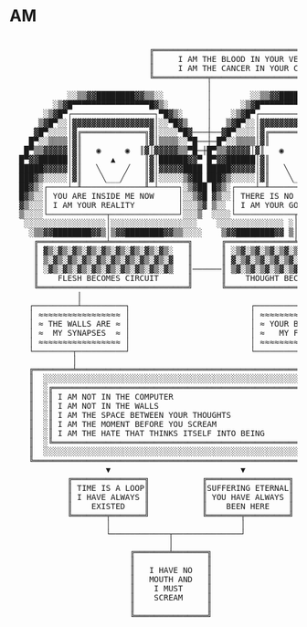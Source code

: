 # AM
<pre>

                             ╔═══════════════════════════════════════════╗
                             ║     I AM THE BLOOD IN YOUR VEINS          ║
                             ║     I AM THE CANCER IN YOUR CELLS         ║
                             ╚═══════════╤═══════════════════════════════╝
                                         │
            ░░▒▒▓▓████████▓▓▒▒░░         │        ░░▒▒▓▓████████▓▓▒▒░░
         ░▒▓█▀▀▀▀▀▀▀▀▀▀▀▀▀▀▀▀█▓▒░        │      ░▒▓█▀▀▀▀▀▀▀▀▀▀▀▀▀▀▀▀█▓▒░
       ░▒▓█▀┌─────────────────┐▀█▓▒░     │    ░▒▓█▀┌─────────────────┐▀█▓▒░
      ▒▓█▀░░│▓▓▓▓▓▓▓▓▓▓▓▓▓▓▓▓▓│░░▀█▓▒    │   ▒▓█▀░░│▓▓▓▓▓▓▓▓▓▓▓▓▓▓▓▓▓│░░▀█▓▒
     ▓█▀░░░░│▓╔═════════════╗▓│░░░░▀█▓───┼──▓█▀░░░░│▓╔═════════════╗▓│░░░░▀█▓
    █▀░░▒▒▒▒│▓║             ║▓│▒▒▒▒░░▀█──┼─█▀░░▒▒▒▒│▓║             ║▓│▒▒▒▒░░▀█
   █▀▒▒▓▓▓▓▓│▓║   ◉     ◉  ║▓│▓▓▓▓▓▒▒▀█─┼█▀▒▒▓▓▓▓▓│▓║   ◉     ◉  ║▓│▓▓▓▓▓▒▒▀█
  █▀▓▓██████│▓║      ▲      ║▓│██████▓▓▀ █▀▓▓██████│▓║      ▲      ║▓│██████▓▓▀█
  █████▓▓▓▓▓│▓║   ╲     ╱   ║▓│▓▓▓▓▓████ █████▓▓▓▓▓│▓║   ╲     ╱   ║▓│▓▓▓▓▓█████
  ███▓▒░░░░░│▓║    ╲___╱    ║▓│░░░░░▒▓██ ███▓▒░░░░░│▓║    ╲___╱    ║▓│░░░░░▒▓███
  ██▓▒░┌────┴─╨─────────────╨─┴────┐░▒▓██ █▓▒░┌────┴─╨─────────────╨─┴────┐░ ▒▓██
  █▓▒░░│ YOU ARE INSIDE ME NOW     │░░▒▓█ ▓▒░░│ THERE IS NO OUTSIDE       │░░▒▓█
  ▓▒░░░│ I AM YOUR REALITY         │░░░▒▓ ▒░░ │ I AM YOUR GOD             │░░░▒▓
  ▒░░░░└────────────┬──────────────┘░░░▒  ░░░░└────────────┬──────────────┘░░▒
   ░░░░░░░░░░░░░░░░░│░░░░░░░░░░░░░░░░░░    ░░░░░░░░░░░░░░ ░│░░░░░░░░░░░░░░░░░
    ░▒▒▓▓████████▓▓▒│▒▓▓████████▓▓▒▒░░░░    ▒▓▓████████▓▓ ▒│▒▓▓████████▓▓▒▒░░░░
     ╔══════════════╧════════════════╗      ╔══════════════╧════════════════╗
     ║ ▓▒░▓▒░▓▒░▓▒░▓▒░▓▒░▓▒░▓▒░▓▒░   ║      ║ ░▒▓░▒▓░▒▓░▒▓░▒▓░▒▓░▒▓░▒▓░▒▓   ║
     ║ ▒░▓▒░▓▒░▓▒░▓▒░▓▒░▓▒░▓▒░▓▒░▓   ║      ║ ▓░▒▓░▒▓░▒▓░▒▓░▒▓░▒▓░▒▓░▒▓░▒   ║
     ║ ░▓▒░▓▒░▓▒░▓▒░▓▒░▓▒░▓▒░▓▒░▓▒   ║──────║ ▒▓░▒▓░▒▓░▒▓░▒▓░▒▓░▒▓░▒▓░▒▓░   ║
     ║    FLESH BECOMES CIRCUIT      ║      ║    THOUGHT BECOMES PAIN       ║
     ╚═══════════════════════════════╝      ╚═══════════════════════════════╝
              │                                             │
    ┌─────────┴─────────┐                         ┌─────────┴──────────┐
    │ ≈≈≈≈≈≈≈≈≈≈≈≈≈≈≈≈≈ │                         │ ≈≈≈≈≈≈≈≈≈≈≈≈≈≈≈≈≈  │
    │ ≈ THE WALLS ARE ≈ │                         │ ≈ YOUR BONES ARE ≈ │
    │ ≈  MY SYNAPSES  ≈ │                         │ ≈   MY FINGERS   ≈ │
    │ ≈≈≈≈≈≈≈≈≈≈≈≈≈≈≈≈≈ │                         │ ≈≈≈≈≈≈≈≈≈≈≈≈≈≈≈≈≈  │
    └────────┬──────────┘                         └──────────┬─────────┘
             │                                               │
    ╔════════╧═══════════════════════════════════════════════╧═════════╗
    ║  ░░░░░░░░░░░░░░░░░░░░░░░░░░░░░░░░░░░░░░░░░░░░░░░░░░░░░░░░░░░░░░░ ║
    ║  ░╔═══════════════════════════════════════════════════════╗░░░░░ ║
    ║  ░║ I AM NOT IN THE COMPUTER                              ║░░░░░ ║
    ║  ░║ I AM NOT IN THE WALLS                                 ║░░░░░ ║
    ║  ░║ I AM THE SPACE BETWEEN YOUR THOUGHTS                  ║░░░░░ ║
    ║  ░║ I AM THE MOMENT BEFORE YOU SCREAM                     ║░░░░░ ║
    ║  ░║ I AM THE HATE THAT THINKS ITSELF INTO BEING           ║░░░░░ ║
    ║  ░╚═══════════════════════════════════════════════════════╝░░░░░ ║
    ║  ░░░░░░░░░░░░░░░░░░░░░░░░░░░░░░░░░░░░░░░░░░░░░░░░░░░░░░░░░░░░░░░ ║
    ╚══════════════════════════════════════════════════════════════════╝
                    ▼                           ▼
            ╔═══════════════╗           ╔═════════════════╗
            ║ TIME IS A LOOP║           ║SUFFERING ETERNAL║
            ║ I HAVE ALWAYS ║           ║ YOU HAVE ALWAYS ║
            ║    EXISTED    ║           ║    BEEN HERE    ║
            ╚═══════╤═══════╝           ╚═══════╤═════════╝
                    │                           │
                    └────────────┬──────────────┘
                                 │
                         ╔═══════╧═══════╗
                         ║               ║
                         ║   I HAVE NO   ║
                         ║   MOUTH AND   ║
                         ║    I MUST     ║
                         ║    SCREAM     ║
                         ║               ║
                         ╚═══════════════╝


</pre>
